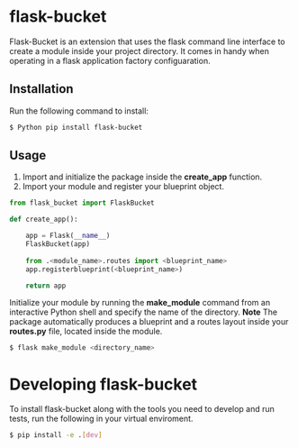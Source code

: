 # flask-bucket

Flask-Bucket is an extension that uses the flask command line interface to create a module inside your project directory. It comes in handy when operating in a flask application factory configuaration. 

## Installation

Run the following command to install:

```bash
$ Python pip install flask-bucket
```
## Usage

1. Import and initialize the package inside the **create_app** function.
2. Import your module and register your blueprint object.  

```python
from flask_bucket import FlaskBucket 

def create_app():

    app = Flask(__name__)
    FlaskBucket(app)
    
    from .<module_name>.routes import <blueprint_name>
    app.registerblueprint(<blueprint_name>)

    return app
```

Initialize your module by running the **make_module** command from an interactive Python shell and specify the name of the directory. **Note** The package automatically produces a blueprint and a routes layout inside your
**routes.py** file, located inside the module.

```bash
$ flask make_module <directory_name>
```

# Developing flask-bucket

To install flask-bucket along with the tools you need to develop and run tests, run the following in your virtual
enviroment.

```bash
$ pip install -e .[dev]
```